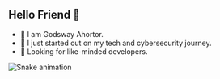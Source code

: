 ## Hello Friend 👋
- 🔭 I am Godsway Ahortor.
- 💬 I just started out on my tech and cybersecurity journey. 
- 🤔 Looking for like-minded developers.

<!--
**Ahorts/Ahorts** is a ✨ _special_ ✨ repository because its `README.md` (this file) appears on your GitHub profile.

Here are some ideas to get you started:

- 🔭 I’m currently working on ...
- 🌱 I’m currently learning ...
- 👯 I’m looking to collaborate on ...
- 🤔 I’m looking for help with ...
- 💬 Ask me about ...
- 📫 How to reach me: ...
- 😄 Pronouns: ...
- ⚡ Fun fact: ...
-->
![Snake animation](https://github.com/Ahorts/Ahorts/blob/output/github-contribution-grid-snake.svg)
